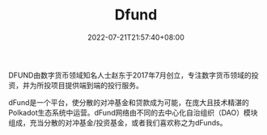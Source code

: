 ﻿---
weight: 
title: "Dfund"
description: "DFUND由数字货币领域知名人士赵东于2017年7月创立，专注数字货币领域的投资，并为所投项目提供端到端的投行服务"
date: 2022-07-21T21:57:40+08:00
lastmod: 2022-07-21T16:45:40+08:00
draft: false
authors: ["june"]
featuredImage: "dfund.png"
link: "https://www.tianyancha.com/organize/be74916979"
tags: ["投资机构","Dfund"]
categories: ["navigation"]
navigation: ["投资机构"]
lightgallery: true
toc: true
pinned: false
recommend: false
recommend1: false
---
DFUND由数字货币领域知名人士赵东于2017年7月创立，专注数字货币领域的投资，并为所投项目提供端到端的投行服务。

dFund是一个平台，使分散的对冲基金和贷款成为可能，在庞大且技术精湛的Polkadot生态系统中运营。dFund网络由不同的去中心化自治组织（DAO）模块组成，充当分散的对冲基金/投资基金，或者我们喜欢称之为dFunds。